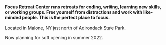 #### Focus Retreat Center runs retreats for coding, writing, learning new skills, or working groups. Free yourself from distractions and work with like-minded people. This is the perfect place to focus.

Located in Malone, NY just north of Adirondack State Park.

<span class="gold">Now planning for soft opening in summer 2022.</span>
